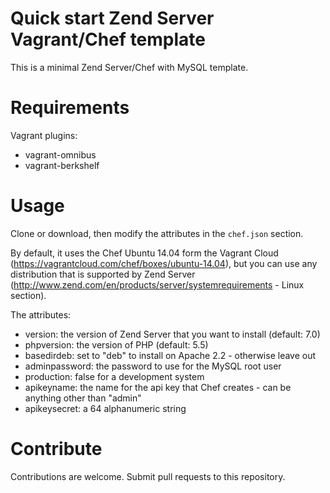 # Quick start Zend Server Vagrant/Chef template
This is a minimal Zend Server/Chef with MySQL template.

# Requirements

Vagrant plugins:
* vagrant-omnibus
* vagrant-berkshelf

# Usage
Clone or download, then modify the attributes in the ```chef.json``` section.

By default, it uses the Chef Ubuntu 14.04 form the Vagrant Cloud (https://vagrantcloud.com/chef/boxes/ubuntu-14.04), but you can use any distribution that is supported by Zend Server (http://www.zend.com/en/products/server/systemrequirements - Linux section).

The attributes:
* version: the version of Zend Server that you want to install (default: 7.0)
* phpversion: the version of PHP (default: 5.5)
* basedirdeb: set to "deb" to install on Apache 2.2 - otherwise leave out
* adminpassword: the password to use for the MySQL root user
* production: false for a development system
* apikeyname: the name for the api key that Chef creates - can be anything other than "admin"
* apikeysecret: a 64 alphanumeric string

# Contribute
Contributions are welcome. Submit pull requests to this repository.
